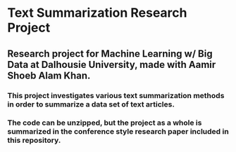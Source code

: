 # Text Summarization Research Project
## Research project for Machine Learning w/ Big Data at Dalhousie University, made with Aamir Shoeb Alam Khan.
### This project investigates various text summarization methods in order to summarize a data set of text articles.
### The code can be unzipped, but the project as a whole is summarized in the conference style research paper included in this repository.

